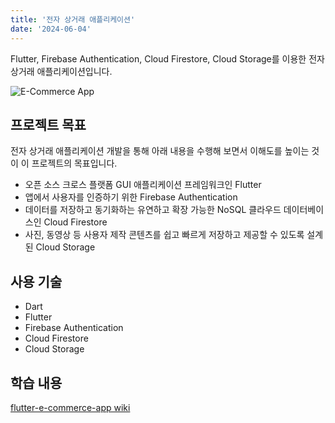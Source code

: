 ```yaml
---
title: '전자 상거래 애플리케이션'
date: '2024-06-04'
---
```


Flutter, Firebase Authentication, Cloud Firestore, Cloud Storage를 이용한 전자 상거래 애플리케이션입니다.

![E-Commerce App](https://github.com/sehyeongcho/flutter-e-commerce-app/assets/124948262/09a3a127-1098-4113-a379-261790919ebf)

## 프로젝트 목표
전자 상거래 애플리케이션 개발을 통해 아래 내용을 수행해 보면서 이해도를 높이는 것이 이 프로젝트의 목표입니다.
- 오픈 소스 크로스 플랫폼 GUI 애플리케이션 프레임워크인 Flutter
- 앱에서 사용자를 인증하기 위한 Firebase Authentication
- 데이터를 저장하고 동기화하는 유연하고 확장 가능한 NoSQL 클라우드 데이터베이스인 Cloud Firestore
- 사진, 동영상 등 사용자 제작 콘텐츠를 쉽고 빠르게 저장하고 제공할 수 있도록 설계된 Cloud Storage

## 사용 기술
- Dart
- Flutter
- Firebase Authentication
- Cloud Firestore
- Cloud Storage

## 학습 내용
[flutter-e-commerce-app wiki](https://github.com/sehyeongcho/flutter-e-commerce-app/wiki)
